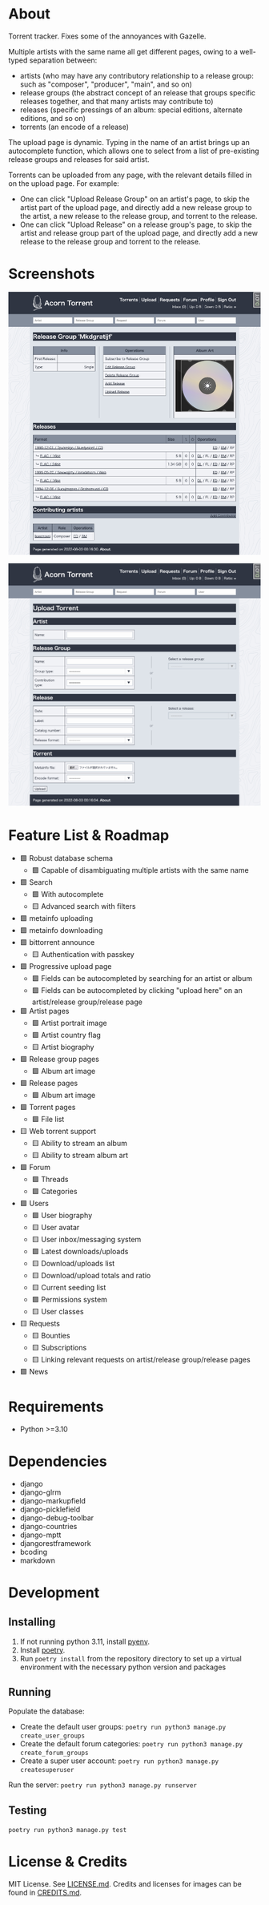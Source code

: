 # About

Torrent tracker. Fixes some of the annoyances with Gazelle.

Multiple artists with the same name all get different pages, owing to a well-typed separation between:

* artists (who may have any contributory relationship to a release group: such as "composer", "producer", "main", and so on)
* release groups (the abstract concept of an release that groups specific releases together, and that many artists may contribute to)
* releases (specific pressings of an album: special editions, alternate editions, and so on)
* torrents (an encode of a release)

The upload page is dynamic. Typing in the name of an artist brings up an autocomplete function, which allows one to select from a list of pre-existing release groups and releases for said artist.

Torrents can be uploaded from any page, with the relevant details filled in on the upload page. For example:

* One can click "Upload Release Group" on an artist's page, to skip the artist part of the upload page, and directly add a new release group to the artist, a new release to the release group, and torrent to the release.
* One can click "Upload Release" on a release group's page, to skip the artist and release group part of the upload page, and directly add a new release to the release group and torrent to the release.

# Screenshots

![Release group page](/screenshots/release-group-page.png)

![Upload page](/screenshots/upload-page.png)

# Feature List & Roadmap

* 🟩 Robust database schema
	- 🟩 Capable of disambiguating multiple artists with the same name
* 🟩 Search
	- 🟩 With autocomplete
	- 🟨 Advanced search with filters
* 🟩 metainfo uploading
* 🟩 metainfo downloading
* 🟩 bittorrent announce
	- 🟨 Authentication with passkey
* 🟩 Progressive upload page
	- 🟩 Fields can be autocompleted by searching for an artist or album
	- 🟩 Fields can be autocompleted by clicking "upload here" on an artist/release group/release page
* 🟩 Artist pages
	- 🟩 Artist portrait image
	- 🟩 Artist country flag
	- 🟨 Artist biography
* 🟩 Release group pages
	- 🟩 Album art image
* 🟩 Release pages
	- 🟩 Album art image
* 🟩 Torrent pages
	- 🟩 File list
* 🟨 Web torrent support
	- 🟨 Ability to stream an album
	- 🟨 Ability to stream album art
* 🟩 Forum
	- 🟩 Threads
	- 🟩 Categories
* 🟩 Users
	- 🟩 User biography
	- 🟨 User avatar
	- 🟨 User inbox/messaging system
	- 🟩 Latest downloads/uploads
	- 🟨 Download/uploads list
	- 🟨 Download/upload totals and ratio
	- 🟨 Current seeding list
	- 🟩 Permissions system
	- 🟨 User classes
* 🟨 Requests
	- 🟨 Bounties
	- 🟨 Subscriptions
	- 🟨 Linking relevant requests on artist/release group/release pages
* 🟩 News

# Requirements

* Python >=3.10

# Dependencies

* django
* django-glrm
* django-markupfield
* django-picklefield
* django-debug-toolbar
* django-countries
* django-mptt
* djangorestframework
* bcoding
* markdown

# Development

## Installing

1. If not running python 3.11, install [pyenv](https://github.com/pyenv/pyenv).
2. Install [poetry](https://python-poetry.org/docs/).
3. Run `poetry install` from the repository directory to set up a virtual environment with the necessary python version and packages

## Running

Populate the database:

* Create the default user groups: `poetry run python3 manage.py create_user_groups`
* Create the default forum categories: `poetry run python3 manage.py create_forum_groups`
* Create a super user account: `poetry run python3 manage.py createsuperuser`

Run the server: `poetry run python3 manage.py runserver`

## Testing

`poetry run python3 manage.py test`

# License & Credits

MIT License. See [LICENSE.md](../master/LICENSE.md). Credits and licenses for images can be found in [CREDITS.md](../master/CREDITS.md).
